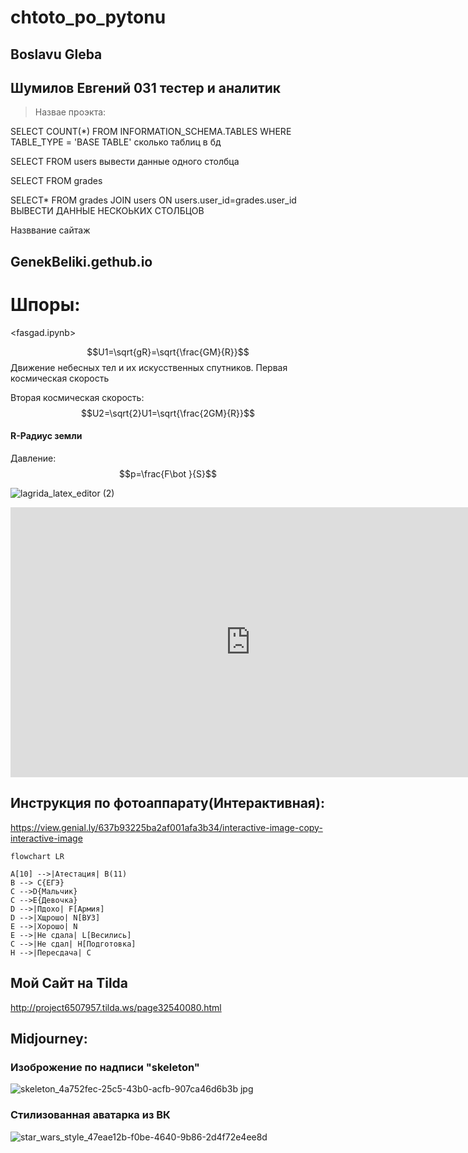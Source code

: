 # chtoto_po_pytonu
## Boslavu Gleba
## Шумилов Евгений 031 тестер и аналитик
> Назвае проэкта:
> 


SELECT  COUNT(*) FROM INFORMATION_SCHEMA.TABLES WHERE TABLE_TYPE = 'BASE TABLE' сколько таблиц в бд


SELECT FROM users вывести данные одного столбца


SELECT FROM grades


SELECT* FROM grades JOIN users ON users.user_id=grades.user_id ВЫВЕСТИ ДАННЫЕ НЕСКОЬКИХ СТОЛБЦОВ


Назввание сайтаж
## GenekBeliki.gethub.io

# Шпоры:
<fasgad.ipynb>


$$U1=\sqrt{gR}=\sqrt{\frac{GM}{R}}$$
Движение небесных тел и их искусственных спутников. Первая 
космическая скорость


Вторая космическая скорость:
$$U2=\sqrt{2}U1=\sqrt{\frac{2GM}{R}}$$

#### R-Радиус земли

Давление:
$$p=\frac{F\bot }{S}$$


![lagrida_latex_editor (2)](https://user-images.githubusercontent.com/114376670/200227179-5851069c-ccf5-4f30-80f9-cae60c20adad.png)


<iframe width="768" height="432" src="https://miro.com/app/live-embed/uXjVPB3RDH8=/?moveToViewport=-540,-367,1497,771&embedId=820559811757" frameborder="0" scrolling="no" allowfullscreen></iframe>



## Инструкция по фотоаппарату(Интерактивная):


https://view.genial.ly/637b93225ba2af001afa3b34/interactive-image-copy-interactive-image



```mermaid
flowchart LR

A[10] -->|Атестация| B(11)
B --> C{ЕГЭ}
C -->D{Мальчик}
C -->E{Девочка}
D -->|Пдохо| F[Армия]
D -->|Хщрошо| N[ВУЗ]
E -->|Хорошо| N
E -->|Не сдала| L[Весились]
C -->|Не сдал| H[Подготовка]
H -->|Пересдача| C
```


## Мой Сайт на Tilda
http://project6507957.tilda.ws/page32540080.html

## Midjourney:
### Изоброжение по надписи "skeleton"

![skeleton_4a752fec-25c5-43b0-acfb-907ca46d6b3b jpg](https://user-images.githubusercontent.com/114376670/207093575-d0160359-ec47-444b-910a-c164b581e126.jpeg)

### Стилизованная аватарка из ВК 

![star_wars_style_47eae12b-f0be-4640-9b86-2d4f72e4ee8d](https://user-images.githubusercontent.com/114376670/207102543-561b694a-82ac-4ea4-8005-cda7da6e4343.jpeg)

